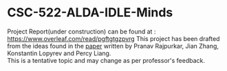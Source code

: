 # CSC-522-ALDA-IDLE-Minds

Project Report(under construction) can be found at : https://www.overleaf.com/read/pgftgtgzpvrg
This project has been drafted from the ideas found in the [paper](https://arxiv.org/pdf/1606.05250v3.pdf) written by Pranav Rajpurkar, Jian Zhang, Konstantin Lopyrev and Percy Liang.  
This is a tentative topic and may change as per professor's feedback.
